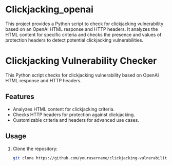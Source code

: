 # Clickjacking_openai
This project provides a Python script to check for clickjacking vulnerability based on an OpenAI HTML response and HTTP headers. It analyzes the HTML content for specific criteria and checks the presence and values of protection headers to detect potential clickjacking vulnerabilities.

# Clickjacking Vulnerability Checker

This Python script checks for clickjacking vulnerability based on OpenAI HTML response and HTTP headers.

## Features
- Analyzes HTML content for clickjacking criteria.
- Checks HTTP headers for protection against clickjacking.
- Customizable criteria and headers for advanced use cases.

## Usage
1. Clone the repository:
   ```bash
   git clone https://github.com/yourusername/clickjacking-vulnerability-checker.git
